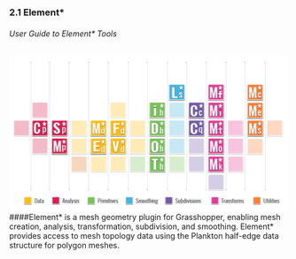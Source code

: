 ### 2.1 Element* 
###### User Guide to Element* Tools
![IMAGE](images/Element_Icons_Cover.png)
####Element\* is a mesh geometry plugin for Grasshopper, enabling mesh creation, analysis, transformation, subdivision, and smoothing. Element* provides access to mesh topology data using the Plankton half-edge data structure for polygon meshes.


